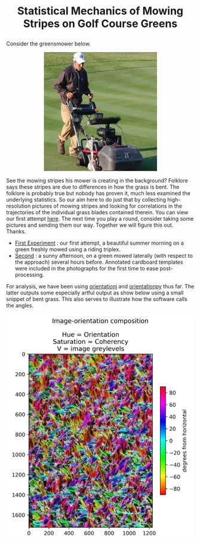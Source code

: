 #  <p align=center>Statistical Mechanics of Mowing Stripes on Golf Course Greens</p>


Consider the greensmower below.

<p align=center>
  <img src=striping.png>
</p>

See the mowing stripes his mower is creating in the background? Folklore says these stripes are due to differences in how the grass is bent. The folklore is probably true but nobody has proven it, much less examined the underlying statistics. So our aim here to do just that by collecting high-resolution pictures of mowing stripes and looking for correlations in the trajectories of the individual grass blades contained therein.  You can view our first attempt [here](experimentOne/README.md).  The next time you play a round, consider taking some pictures and sending them our way.  Together we will figure this out.  Thanks.

  * [First Experiment](experimentOne/README.md) : our first attempt, a beautiful summer morning on a green freshly mowed using a riding triplex.
  * [Second](experimentTwo/README.md) : a sunny afternoon, on a green mowed laterally (with respect to the approach) several hours before.  Annotated cardboard templates were included in the photographs for the first time to ease post-processing.

For analysis, we have been using [orientationj](https://bigwww.epfl.ch/demo/orientation/) and [orientationpy](https://epfl-center-for-imaging.gitlab.io/orientationpy/introduction.html) thus far.  The latter outputs some especially artful output as show below using a small snippet of bent grass.  This also serves to illustrate how the software calls the angles.

 <p align=center>
   <img src=sigma9.jpg>
 </p>
